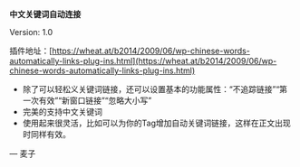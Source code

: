 **中文关键词自动连接**

Version: 1.0

插件地址：[https://wheat.at/b2014/2009/06/wp-chinese-words-automatically-links-plug-ins.html](https://wheat.at/b2014/2009/06/wp-chinese-words-automatically-links-plug-ins.html)

- 除了可以轻松义关键词链接，还可以设置基本的功能属性：“不追踪链接”“第一次有效”“新窗口链接”“忽略大小写”
- 完美的支持中文关键词
- 使用起来很灵活，比如可以为你的Tag增加自动关键词链接，这样在正文出现时同样有效。

— 麦子
